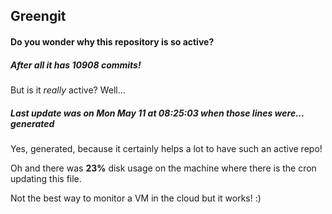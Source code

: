 ## Greengit

#### Do you wonder why this repository is so active?

##### After all it has 10908 commits!

But is it *really* active? Well...

##### Last update was on Mon May 11 at 08:25:03 when those lines were... generated

Yes, generated, because it certainly helps a lot to have such an active repo!

Oh and there was **23%** disk usage on the machine
where there is the cron updating this file.

Not the best way to monitor a VM in the cloud but it works! :)
